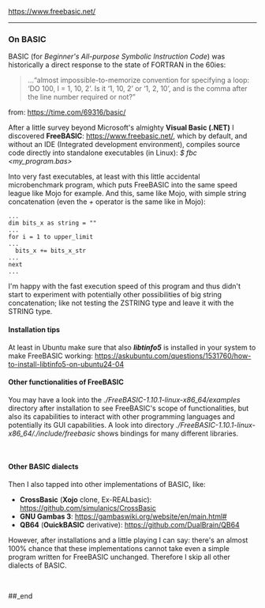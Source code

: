 https://www.freebasic.net/

---

### On BASIC

BASIC (for _Beginner's All-purpose Symbolic Instruction Code_) was historically a direct response to the state of FORTRAN in the 60ies:

> ...“almost impossible-to-memorize convention for specifying a loop: ‘DO 100, I = 1, 10, 2’. Is it ‘1, 10, 2’ or ‘1, 2, 10’, and is the comma after the line number required or not?”

from: https://time.com/69316/basic/

After a little survey beyond Microsoft's almighty **Visual Basic (.NET)** I discovered **FreeBASIC**: https://www.freebasic.net/, which by default, and without an IDE (Integrated development environment), compiles source code directly into standalone executables (in Linux): _$ fbc <my_program.bas>_

Into very fast executables, at least with this little accidental microbenchmark program, which puts FreeBASIC into the same speed league like Mojo for example. And this, same like Mojo, with simple string concatenation (even the _+_ operator is the same like in Mojo):

```
...
dim bits_x as string = ""
...
for i = 1 to upper_limit
...
  bits_x += bits_x_str
...
next
...
```

I'm happy with the fast execution speed of this program and thus didn't start to experiment with potentially other possibilities of big string concatenation; like not testing the ZSTRING type and leave it with the STRING type.

#### Installation tips

At least in Ubuntu make sure that also _**libtinfo5**_ is installed in your system to make FreeBASIC working: https://askubuntu.com/questions/1531760/how-to-install-libtinfo5-on-ubuntu24-04

#### Other functionalities of FreeBASIC

You may have a look into the _./FreeBASIC-1.10.1-linux-x86_64/examples_ directory after installation to see FreeBASIC's scope of functionalities, but also its capabilities to interact with other programming languages and potentially its GUI capabilities. A look into directory _./FreeBASIC-1.10.1-linux-x86_64/./include/freebasic_ shows bindings for many different libraries.

<br/>

#### Other BASIC dialects

Then I also tapped into other implementations of BASIC, like:

- **CrossBasic** (**Xojo** clone, Ex-REALbasic): https://github.com/simulanics/CrossBasic
- **GNU Gambas 3**: https://gambaswiki.org/website/en/main.html#
- **QB64** (**OuickBASIC** derivative): https://github.com/DualBrain/QB64

However, after installations and a little playing I can say: there's an almost 100% chance that these implementations cannot take even a simple program written for FreeBASIC unchanged. Therefore I skip all other dialects of BASIC.

<br/>

##_end

